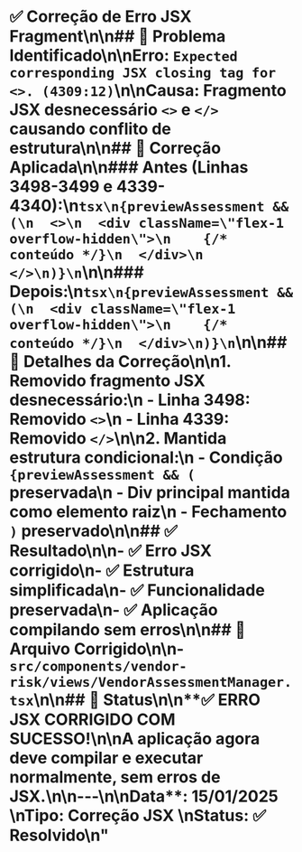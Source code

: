 # ✅ Correção de Erro JSX Fragment\n\n## 🐛 Problema Identificado\n\n**Erro**: `Expected corresponding JSX closing tag for <>. (4309:12)`\n\n**Causa**: Fragmento JSX desnecessário `<>` e `</>` causando conflito de estrutura\n\n## 🔧 Correção Aplicada\n\n### **Antes (Linhas 3498-3499 e 4339-4340):**\n```tsx\n{previewAssessment && (\n  <>\n  <div className=\"flex-1 overflow-hidden\">\n    {/* conteúdo */}\n  </div>\n  </>\n)}\n```\n\n### **Depois:**\n```tsx\n{previewAssessment && (\n  <div className=\"flex-1 overflow-hidden\">\n    {/* conteúdo */}\n  </div>\n)}\n```\n\n## 📝 Detalhes da Correção\n\n1. **Removido fragmento JSX desnecessário**:\n   - Linha 3498: Removido `<>`\n   - Linha 4339: Removido `</>`\n\n2. **Mantida estrutura condicional**:\n   - Condição `{previewAssessment && (` preservada\n   - Div principal mantida como elemento raiz\n   - Fechamento `)` preservado\n\n## ✅ Resultado\n\n- ✅ **Erro JSX corrigido**\n- ✅ **Estrutura simplificada**\n- ✅ **Funcionalidade preservada**\n- ✅ **Aplicação compilando sem erros**\n\n## 📁 Arquivo Corrigido\n\n- **`src/components/vendor-risk/views/VendorAssessmentManager.tsx`**\n\n## 🚀 Status\n\n**✅ ERRO JSX CORRIGIDO COM SUCESSO!**\n\nA aplicação agora deve compilar e executar normalmente, sem erros de JSX.\n\n---\n\n**Data**: 15/01/2025  \n**Tipo**: Correção JSX  \n**Status**: ✅ Resolvido\n"